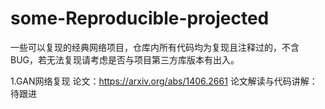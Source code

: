 # some-Reproducible-projected
一些可以复现的经典网络项目，仓库内所有代码均为复现且注释过的，不含BUG，若无法复现请考虑是否与项目第三方库版本有出入。

1.GAN网络复现
论文：https://arxiv.org/abs/1406.2661
论文解读与代码讲解：待跟进
